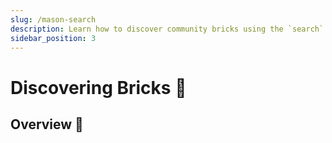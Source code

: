 ```yaml
---
slug: /mason-search
description: Learn how to discover community bricks using the `search` command.
sidebar_position: 3
---
```


# Discovering Bricks 🔎

## Overview 🚀
